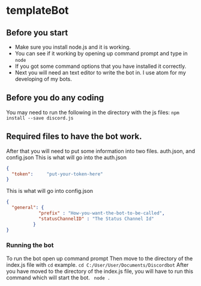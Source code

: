 # templateBot

## Before you start
- Make sure you install node.js and it is working.
- You can see if it working by opening up command prompt and type in
  ``node``
- If you got some command options that you have installed it correctly.
- Next you will need an text editor to write the bot in. I use atom for my developing of my bots.

## Before you do any coding
  You may need to run the following in the directory with the js files:
    ``npm install --save discord.js``

## Required files to have the bot work.
  After that you will need to put some information into two files. auth.json, and config.json
  This is what will go into the auth.json

  ```json
  {
    "token":     "put-your-token-here"
  }
  ```
  This is what will go into config.json
  ```json
  {
    "general": {
              "prefix" : "How-you-want-the-bot-to-be-called",
              "statusChannelID" : "The Status Channel Id"
            }
  }
  ```
### Running the bot
  To run the bot open up command prompt
  Then move to the directory of the index.js file with ``cd``
    example.
      ``cd C:/User/User/Documents/Discordbot``
  After you have moved to the directory of the index.js file, you will have to run this command which will start the bot.
  `` node .``

